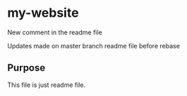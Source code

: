 # my-website
New comment in the readme file

Updates made on master branch readme file before rebase

## Purpose
This file is just readme file.
